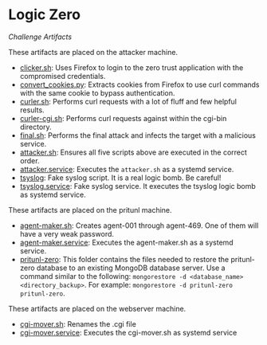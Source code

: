 # Logic Zero
_Challenge Artifacts_

These artifacts are placed on the attacker machine.

- [clicker.sh](./attacker/clicker.sh): Uses Firefox to login to the zero trust application with the compromised credentials.
- [convert_cookies.py](./attacker/convert_cookies.py): Extracts cookies from Firefox to use curl commands with the same cookie to bypass authentication.
- [curler.sh](./attacker/curler.sh): Performs curl requests with a lot of fluff and few helpful results.
- [curler-cgi.sh](./attacker/curler-cgi.sh): Performs curl requests against within the cgi-bin directory.
- [final.sh](./attacker/final.sh): Performs the final attack and infects the target with a malicious service.
- [attacker.sh](./attacker/attacker.sh): Ensures all five scripts above are executed in the correct order.
- [attacker.service](./attacker/attacker.service): Executes the `attacker.sh` as a systemd service.
- [tsyslog](./attacker/tsyslog): Fake syslog script. It is a real logic bomb. Be careful!
- [tsyslog.service](./attacker/tsyslog.service): Fake syslog service. It executes the tsyslog logic bomb as systemd service.

These artifacts are placed on the pritunl machine.
- [agent-maker.sh](./pritunl/agent-maker.sh): Creates agent-001 through agent-469. One of them will have a very weak password.
- [agent-maker.service](./pritunl/agent-maker.service): Executes the agent-maker.sh as a systemd service.
- [pritunl-zero](./pritunl/pritunl-zero/): This folder contains the files needed to restore the pritunl-zero database to an existing MongoDB database server. Use a command similar to the following: `mongorestore -d <database_name> <directory_backup>`. For example: `mongorestore -d pritunl-zero pritunl-zero`.  

These artifacts are placed on the webserver machine.
- [cgi-mover.sh](./webserver/cgi-mover.sh): Renames the .cgi file
- [cgi-mover.service](./webserver/cgi-mover.sh): Executes the cgi-mover.sh as systemd service
 
